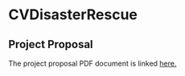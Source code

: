 # CVDisasterRescue

## Project Proposal
The project proposal PDF document is linked [here.](/proposal/proposal.pdf)
